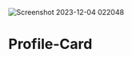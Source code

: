 ![Screenshot 2023-12-04 022048](https://github.com/iabdulrehman9/Profile-Card/assets/117710668/26ab38e4-c00d-42bb-b87a-50ee15b7d7b6)
# Profile-Card
